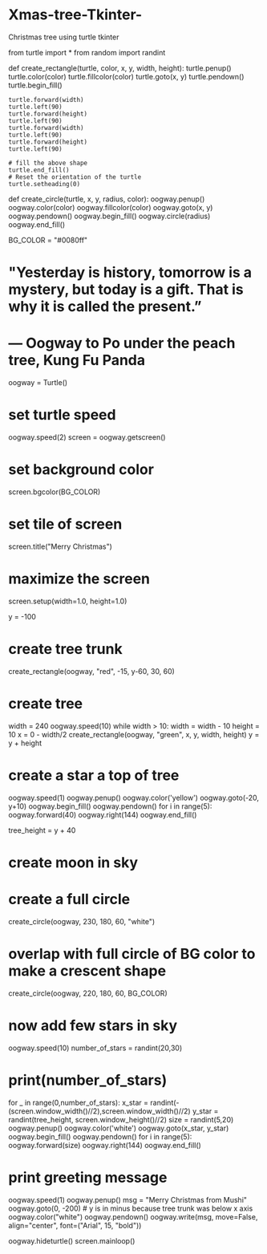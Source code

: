 # Xmas-tree-Tkinter-
Christmas tree using turtle tkinter



from turtle import *
from random import randint


def create_rectangle(turtle, color, x, y, width, height):
    turtle.penup()
    turtle.color(color)
    turtle.fillcolor(color)
    turtle.goto(x, y)
    turtle.pendown()
    turtle.begin_fill()

    turtle.forward(width)
    turtle.left(90)
    turtle.forward(height)
    turtle.left(90)
    turtle.forward(width)
    turtle.left(90)
    turtle.forward(height)
    turtle.left(90)

    # fill the above shape
    turtle.end_fill()
    # Reset the orientation of the turtle
    turtle.setheading(0)


def create_circle(turtle, x, y, radius, color):
    oogway.penup()
    oogway.color(color)
    oogway.fillcolor(color)
    oogway.goto(x, y)
    oogway.pendown()
    oogway.begin_fill()
    oogway.circle(radius)
    oogway.end_fill()


BG_COLOR = "#0080ff"

# "Yesterday is history, tomorrow is a mystery, but today is a gift. That is why it is called the present.”
# 	                                                    — Oogway to Po under the peach tree, Kung Fu Panda
oogway = Turtle()
# set turtle speed
oogway.speed(2)
screen = oogway.getscreen()
# set background color
screen.bgcolor(BG_COLOR)
# set tile of screen
screen.title("Merry Christmas")
# maximize the screen
screen.setup(width=1.0, height=1.0)

y = -100
# create tree trunk
create_rectangle(oogway, "red", -15, y-60, 30, 60)

# create tree
width = 240
oogway.speed(10)
while width > 10:
    width = width - 10
    height = 10
    x = 0 - width/2
    create_rectangle(oogway, "green", x, y, width, height)
    y = y + height

# create a star a top of tree
oogway.speed(1)
oogway.penup()
oogway.color('yellow')
oogway.goto(-20, y+10)
oogway.begin_fill()
oogway.pendown()
for i in range(5):
    oogway.forward(40)
    oogway.right(144)
oogway.end_fill()

tree_height = y + 40

# create moon in sky
# create a full circle
create_circle(oogway, 230, 180, 60, "white")
# overlap with full circle of BG color to make a crescent shape
create_circle(oogway, 220, 180, 60, BG_COLOR)

# now add few stars in sky
oogway.speed(10)
number_of_stars = randint(20,30)
# print(number_of_stars)
for _ in range(0,number_of_stars):
    x_star = randint(-(screen.window_width()//2),screen.window_width()//2)
    y_star = randint(tree_height, screen.window_height()//2)
    size = randint(5,20)
    oogway.penup()
    oogway.color('white')
    oogway.goto(x_star, y_star)
    oogway.begin_fill()
    oogway.pendown()
    for i in range(5):
        oogway.forward(size)
        oogway.right(144)
    oogway.end_fill()

# print greeting message
oogway.speed(1)
oogway.penup()
msg = "Merry Christmas from Mushi"
oogway.goto(0, -200)  # y is in minus because tree trunk was below x axis
oogway.color("white")
oogway.pendown()
oogway.write(msg, move=False, align="center", font=("Arial", 15, "bold"))

oogway.hideturtle()
screen.mainloop()

